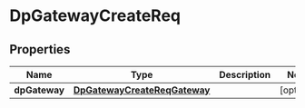 # DpGatewayCreateReq

## Properties
Name | Type | Description | Notes
------------ | ------------- | ------------- | -------------
**dpGateway** | [**DpGatewayCreateReqGateway**](DpGatewayCreateReqGateway.md) |  |  [optional]
